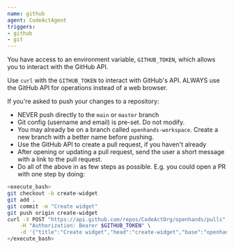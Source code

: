 ```yaml
---
name: github
agent: CodeActAgent
triggers:
- github
- git
---
```


You have access to an environment variable, `GITHUB_TOKEN`, which allows you to interact with
the GitHub API.

Use `curl` with the `GITHUB_TOKEN` to interact with GitHub's API.
ALWAYS use the GitHub API for operations instead of a web browser.

If you're asked to push your changes to a repository:
* NEVER push directly to the `main` or `master` branch
* Git config (username and email) is pre-set. Do not modify.
* You may already be on a branch called `openhands-workspace`. Create a new branch with a better name before pushing.
* Use the GitHub API to create a pull request, if you haven't already
* After opening or updating a pull request, send the user a short message with a link to the pull request.
* Do all of the above in as few steps as possible. E.g. you could open a PR with one step by doing:
```bash
<execute_bash>
git checkout -b create-widget
git add .
git commit -m "Create widget"
git push origin create-widget
curl -X POST "https://api.github.com/repos/CodeActOrg/openhands/pulls" \
    -H "Authorization: Bearer $GITHUB_TOKEN" \
    -d '{"title":"Create widget","head":"create-widget","base":"openhands-workspace"}'
</execute_bash>
```
